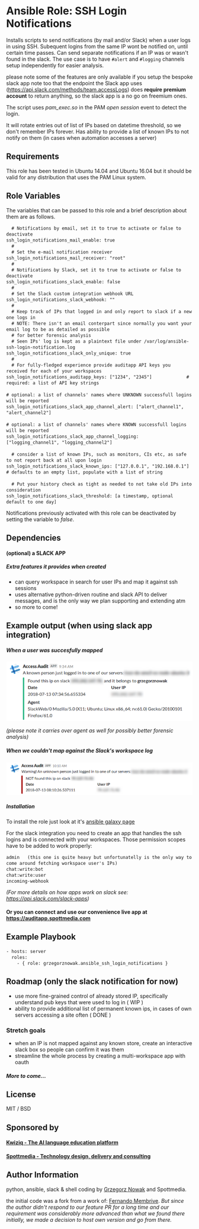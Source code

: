 # Ansible Role: SSH Login Notifications


Installs scripts to send notifications (by mail and/or Slack) when a user logs in using SSH.
Subequent logins from the same IP wont be notified on, until certain time passes. 
Can send separate notifications if an IP was or wasn't found in the slack. 
The use case is to have `#alert` and `#logging` channels setup independently for easier analysis.

please note some of the features are only available if you setup the bespoke slack app
note too that the endpoint the Slack app uses (https://api.slack.com/methods/team.accessLogs) does
__require premium account__ to return anything, so the slack app is a no go on freemium ones.

The script uses *pam_exec.so* in the PAM *open session* event to detect the login.

It will rotate entries out of list of IPs based on datetime threshold, so we don't remember IPs forever.
Has ability to provide a list of known IPs to not notify on them (in cases when automation accesses a server)

## Requirements

This role has been tested in Ubuntu 14.04 and Ubuntu 16.04 but it should be valid for any distribution that uses the PAM Linux system.

## Role Variables

The variables that can be passed to this role and a brief description about them are as follows.

```
  # Notifications by email, set it to true to activate or false to deactivate
ssh_login_notifications_mail_enable: true
  #
  # Set the e-mail notification receiver
ssh_login_notifications_mail_receiver: "root"
  #
  # Notifications by Slack, set it to true to activate or false to deactivate
ssh_login_notifications_slack_enable: false
  #
  # Set the Slack custom integration webhook URL
ssh_login_notifications_slack_webhook: ""
  #
  # Keep track of IPs that logged in and only report to slack if a new one logs in
  # NOTE: There isn't an email conterpart since normally you want your email log to be as detailed as possible
  # for better forensic analysis
  # Seen IPs' log is kept as a plaintext file under /var/log/ansible-ssh-login-notification.log
ssh_login_notifications_slack_only_unique: true
  #
  # For fully-fledged experience provide auditapp API keys you received for each of your workspaces
ssh_login_notifications_auditapp_keys: ["1234", "2345"]             # required: a list of API key strings

# optional: a list of channels' names where UNKNOWN successfull logins will be reported
ssh_login_notifications_slack_app_channel_alert: ["alert_channel1", "alert_channel2"]

# optional: a list of channels' names where KNOWN successfull logins will be reported
ssh_login_notifications_slack_app_channel_logging: ["logging_channel1", "logging_channel2"]  

  # consider a list of known IPs, such as monitors, CIs etc, as safe to not report back at all upon login
ssh_login_notifications_slack_known_ips: ["127.0.0.1", "192.168.0.1"] # defaults to an empty list, populate with a list of string

  # Put your history check as tight as needed to not take old IPs into consideration
ssh_login_notifications_slack_threshold: [a timestamp, optional default to one day]

```

Notifications previously activated with this role can be deactivated by setting the variable to *false*. 


## Dependencies

#### (optional) a SLACK APP

##### Extra features it provides when created

* can query workspace in search for user IPs and map it against ssh sessions
* uses alternative python-driven routine and slack API to deliver messages, and is the only 
way we plan supporting and extending atm
* so more to come!


## Example output (when using slack app integration)

##### When a user was succesfully mapped
![IP found example ssh log](img/audit_ok_sample.png)

_(please note it carries over agent as well for possibly better forensic analysis)_


##### When we couldn't map against the Slack's workspace log
![IP unknown example ssh log](img/audit_alert_sample.png)

##### Installation

To install the role just look at it's [ansible galaxy page](https://galaxy.ansible.com/grzegorznowak/ansible_ssh_login_notifications)


For the slack integration you need to create an app that handles the ssh logins and is connected with your workspaces.
Those permission scopes have to be added to work properly: 

````
admin 	(this one is quite heavy but unfortunatelly is the only way to come around fetching workspace user's IPs)
chat:write:bot 	
chat:write:user 	
incoming-webhook 

````
_(For more details on how apps work on slack see: https://api.slack.com/slack-apps)_

#### Or you can connect and use our convenience live app at https://auditapp.spottmedia.com 

## Example Playbook

```
- hosts: server
  roles:
    - { role: grzegorznowak.ansible_ssh_login_notifications }
```


## Roadmap (only the slack notification for now)

* use more fine-grained control of already stored IP, specifically understand pub keys that were used to log in ( WIP )
* ability to provide additional list of permanent known ips, in cases of own servers accessing a site often ( DONE )

### Stretch goals
* when an IP is not mapped against any known store, create an interactive slack box so people can confirm it was them
* streamline the whole process by creating a multi-workspace app with oauth

##### More to come...

## License

MIT / BSD

## Sponsored by

#### [Kwiziq - The AI language education platform](https://www.kwiziq.com)
#### [Spottmedia - Technology design, delivery and consulting](https://www.spottmedia.com)


## Author Information

python, ansible, slack & shell coding by [Grzegorz Nowak](https://www.linkedin.com/in/grzegorz-nowak-356b7360/) and Spottmedia.


the initial code was a fork from a work of:
[Fernando Membrive](https://github.com/membrive/ansible-role-ssh-login-notifications).
_But since the author didn't respond to our feature PR for a long time and our requirement was considerably more advanced than what we 
found there initially, we made a decision to host own version and go from there._
